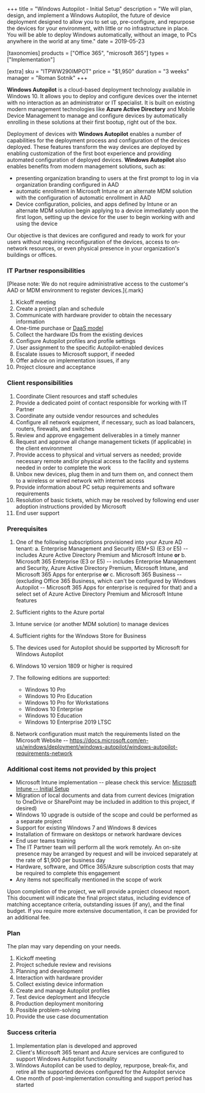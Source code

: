 +++
title = "Windows Autopilot - Initial Setup"
description = "We will plan, design, and implement a Windows Autopilot, the future of device deployment designed to allow you to set up, pre-configure, and repurpose the devices for your environment, with little or no infrastructure in place. You will be able to deploy Windows automatically, without an image, to PCs anywhere in the world at any time."
date = 2019-05-23

[taxonomies]
products = ["Office 365", "microsoft 365"]
types = ["Implementation"]

[extra]
sku = "ITPWW290IMPOT"
price = "$1,950"
duration = "3 weeks"
manager = "Roman Sotnik"
+++

**Windows Autopilot** is a cloud-based deployment technology available
in Windows 10. It allows you to deploy and configure devices over the
internet with no interaction as an administrator or IT specialist. It is
built on existing modern management technologies like **Azure Active
Directory** and Mobile Device Management to manage and configure devices
by automatically enrolling in these solutions at their first
bootup, right out of the box.

Deployment of devices with **Windows Autopilot** enables a number of
capabilities for the deployment process and configuration of the devices
deployed. These features transform the way devices are deployed by
enabling customization of the first boot experience and providing
automated configuration of deployed devices. **Windows Autopilot** also
enables benefits from modern management solutions, such as:

-   presenting organization branding to users at the first prompt to log
    in via organization branding configured in AAD
-   automatic enrollment in Microsoft Intune or an alternate
    MDM solution with the configuration of automatic enrollment
    in AAD
-   Device configuration, policies, and apps defined by Intune or an
    alternate MDM solution begin applying to a device
    immediately upon the first logon, setting up the device for the user
    to begin working with and using the device

Our objective is that devices are configured and ready to work for your
users without requiring reconfiguration of the devices, access to
on-network resources, or even physical presence in your organization's
buildings or offices.

### IT Partner responsibilities

[Please note: We do not require administrative access to the customer's
AAD or MDM environment to register devices.]{.mark}

1.  Kickoff meeting
2.  Create a project plan and schedule
3.  Communicate with hardware provider to obtain the necessary
    information
4.  One-time purchase or [DaaS
    model](https://o365hq.com/services/device-as-a-service)
5.  Collect the hardware IDs from the existing devices
6.  Configure Autopilot profiles and profile settings
7.  User assignment to the specific Autopilot-enabled devices
8.  Escalate issues to Microsoft support, if needed
9.  Offer advice on implementation issues, if any
10. Project closure and acceptance

### Client responsibilities

1.  Coordinate Client resources and staff schedules
2.  Provide a dedicated point of contact responsible for working with IT
    Partner
3.  Coordinate any outside vendor resources and schedules
4.  Configure all network equipment, if necessary, such as load
    balancers, routers, firewalls, and switches
5.  Review and approve engagement deliverables in a timely manner
6.  Request and approve all change management tickets (if applicable) in
    the client environment
7.  Provide access to physical and virtual servers as needed; provide
    necessary remote and/or physical access to the facility and systems
    needed in order to complete the work
8.  Unbox new devices, plug them in and turn them on, and connect them to a
    wireless or wired network with internet access
9.  Provide information about PC setup requirements and software
    requirements
10. Resolution of basic tickets, which may be resolved by following
    end user adoption instructions provided by Microsoft
11. End user support

### Prerequisites

1.  One of the following subscriptions provisioned into your Azure AD
    tenant:
    a.  Enterprise Management and Security (EM+S) (E3 or E5) -- includes
        Azure Active Directory Premium and Microsoft Intune **or**
    b.  Microsoft 365 Enterprise (E3 or E5) -- includes Enterprise
        Management and Security, Azure Active Directory Premium,
        Microsoft Intune, and Microsoft 365 Apps for enterprise **or**
    c.  Microsoft 365 Business -- (excluding Office 365 Business, which
        can't be configured by Windows Autopilot -- Microsoft 365 Apps for enterprise
        is required for that) and a select set of Azure Active Directory
        Premium and Microsoft Intune features
2.  Sufficient rights to the Azure portal
3.  Intune service (or another MDM solution) to manage devices
4.  Sufficient rights for the Windows Store for Business


5.  The devices used for Autopilot should be supported by Microsoft for
    Windows Autopilot
6.  Windows 10 version 1809 or higher is required
7.  The following editions are supported:
    -   Windows 10 Pro
    -   Windows 10 Pro Education
    -   Windows 10 Pro for Workstations
    -   Windows 10 Enterprise
    -   Windows 10 Education
    -   Windows 10 Enterprise 2019 LTSC
8.  Network configuration must match the requirements listed on the
    Microsoft Website --
    <https://docs.microsoft.com/en-us/windows/deployment/windows-autopilot/windows-autopilot-requirements-network>

### Additional cost items not provided by this project

-   Microsoft Intune implementation -- please check this service:
    [Microsoft Intune -- Initial
    Setup](https://o365hq.com/services/Intune-deployment-planning-design-and-implementation)
-   Migration of local documents and data from current devices
    (migration to OneDrive or SharePoint may be included in addition to
    this project, if desired)
-   Windows 10 upgrade is outside of the scope and could be performed as
    a separate project
-   Support for existing Windows 7 and Windows 8 devices
-   Installation of firmware on desktops or network hardware devices
-   End user teams training
-   The IT Partner team will perform all the work remotely. An on-site
    presence may be arranged by request and will be invoiced separately
    at the rate of $1,900 per business day
-   Hardware, software, and Office 365/Azure subscription costs that may
    be required to complete this engagement
-   Any items not specifically mentioned in the scope of work

Upon completion of the project, we will provide a project closeout report. 
This document will indicate the final project status, including evidence 
of matching acceptance criteria, outstanding issues (if any), and the 
final budget. If you require more extensive documentation, it can be 
provided for an additional fee.

### Plan

The plan may vary depending on your needs.

1.  Kickoff meeting
2.  Project schedule review and revisions
3.  Planning and development
4.  Interaction with hardware provider
5.  Collect existing device information
6.  Create and manage Autopilot profiles
7.  Test device deployment and lifecycle
8.  Production deployment monitoring
9.  Possible problem-solving
10. Provide the use case documentation

### Success criteria

1.  Implementation plan is developed and approved
2.  Client's Microsoft 365 tenant and Azure services are configured to support
    Windows Autopilot functionality
3.  Windows Autopilot can be used to deploy, repurpose, break-fix, and
    retire all the supported devices configured for the Autopilot
    service
4.  One month of post-implementation consulting and support period has
    started
